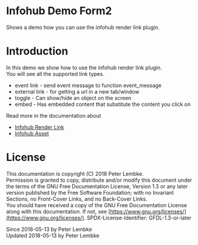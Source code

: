 # Infohub Demo Form2
Shows a demo how you can use the infohub render link plugin.  

# Introduction
In this demo we show how to use the infohub render link plugin.  
You will see all the supported link types.  

- event link - send event message to function event_message
- external link - for getting a url in a new tab/window
- toggle - Can show/hide an object on the screen
- embed - Has embedded content that substitute the content you click on

Read more in the documentation about  

- [Infohub Render Link](plugin,infohub_render_link)
- [Infohub Asset](plugin,infohub_asset)

# License
This documentation is copyright (C) 2018 Peter Lembke.  
Permission is granted to copy, distribute and/or modify this document under the terms of the GNU Free Documentation License, Version 1.3 or any later version published by the Free Software Foundation; with no Invariant Sections, no Front-Cover Links, and no Back-Cover Links.  
You should have received a copy of the GNU Free Documentation License along with this documentation. If not, see [https://www.gnu.org/licenses/](https://www.gnu.org/licenses/).  SPDX-License-Identifier: GFDL-1.3-or-later  

Since 2018-05-13 by Peter Lembke  
Updated 2018-05-13 by Peter Lembke  
